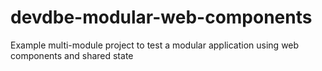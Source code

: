# devdbe-modular-web-components
Example multi-module project to test a modular application using web components and shared state
